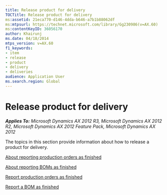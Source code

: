 ```yaml
---
title: Release product for delivery
TOCTitle: Release product for delivery
ms:assetid: 21eca770-d146-4dda-b646-a7b1b88062df
ms:mtpsurl: https://technet.microsoft.com/library/Gg230986(v=AX.60)
ms:contentKeyID: 36056170
author: Khairunj
ms.date: 04/18/2014
mtps_version: v=AX.60
f1_keywords:
- item
- release
- product
- delivery
- deliveries
audience: Application User
ms.search.region: Global
---
```


# Release product for delivery 


_**Applies To:** Microsoft Dynamics AX 2012 R3, Microsoft Dynamics AX 2012 R2, Microsoft Dynamics AX 2012 Feature Pack, Microsoft Dynamics AX 2012_

The topics in this section provide information about how to release a product for delivery.

[About reporting production orders as finished](about-reporting-production-orders-as-finished.md)

[About reporting BOMs as finished](about-reporting-boms-as-finished.md)

[Report production orders as finished](report-production-orders-as-finished.md)

[Report a BOM as finished](report-a-bom-as-finished.md)

  


